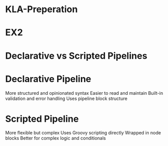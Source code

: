 # KLA-Preperation

# EX2
# Declarative vs Scripted Pipelines
# Declarative Pipeline 
More structured and opinionated syntax
Easier to read and maintain
Built-in validation and error handling
Uses pipeline block structure

# Scripted Pipeline

More flexible but complex
Uses Groovy scripting directly
Wrapped in node blocks
Better for complex logic and conditionals

